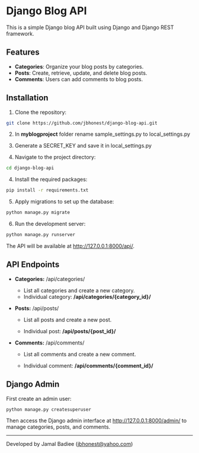 # Django Blog API

This is a simple Django blog API built using Django and Django REST framework.

## Features

- **Categories**: Organize your blog posts by categories.
- **Posts**: Create, retrieve, update, and delete blog posts.
- **Comments**: Users can add comments to blog posts.

## Installation

1. Clone the repository:
```bash
git clone https://github.com/jbhonest/django-blog-api.git
```
2. In **myblogproject** folder rename sample_settings.py to local_settings.py
3. Generate a SECRET_KEY and save it in local_settings.py


3. Navigate to the project directory:

```bash
cd django-blog-api
```

4. Install the required packages:

```bash
pip install -r requirements.txt
```

5. Apply migrations to set up the database:
```bash
python manage.py migrate
```


6. Run the development server:
```bash
python manage.py runserver
```
The API will be available at http://127.0.0.1:8000/api/.

## API Endpoints
* **Categories:** /api/categories/

    * List all categories and create a new category.
    * Individual category: **/api/categories/{category_id}/**

* **Posts:** /api/posts/

    * List all posts and create a new post.

    * Individual post: **/api/posts/{post_id}/**
* **Comments:** /api/comments/

    * List all comments and create a new comment.

    * Individual comment: **/api/comments/{comment_id}/**

## Django Admin
First create an admin user:
```bash
python manage.py createsuperuser
```
Then access the Django admin interface at http://127.0.0.1:8000/admin/ to manage categories, posts, and comments.


---
Developed by Jamal Badiee (jbhonest@yahoo.com)